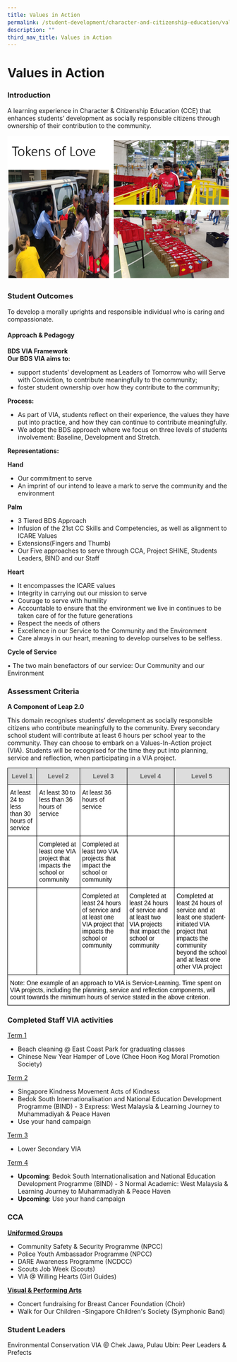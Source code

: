 ```yaml
---
title: Values in Action
permalink: /student-development/character-and-citizenship-education/values-in-action/
description: ""
third_nav_title: Values in Action
---
```

Values in Action
================

### Introduction

A learning experience in Character & Citizenship Education (CCE) that enhances students’ development as socially responsible citizens through ownership of their contribution to the community.

![Tokens of Love](/images/TokensOfLove.png)

### Student Outcomes
To develop a morally uprights and responsible individual who is caring and compassionate.

#### Approach & Pedagogy

<b>BDS VIA Framework <br>
Our BDS VIA aims to:</b> 
* support students’ development as Leaders of Tomorrow who will Serve with Conviction, to contribute meaningfully to the community;
* foster student ownership over how they contribute to the community;

<b>Process:</b>
* As part of VIA, students reflect on their experience, the values they have put into practice, and how they can continue to contribute meaningfully. 
* We adopt the BDS approach where we focus on three levels of students involvement: Baseline, Development and Stretch.

<b>Representations:

Hand</b>

* Our commitment to serve 
* An imprint of our intend to leave a mark to serve the community and the environment 


<b>Palm</b> 

* 3 Tiered BDS Approach 
* Infusion of the 21st CC Skills and Competencies, as well as alignment to ICARE Values 
* Extensions(Fingers and Thumb) 
* Our Five approaches to serve through CCA, Project SHINE, Students Leaders, BIND and our Staff 

<b>Heart</b> 

* It encompasses the ICARE values 
* Integrity in carrying out our mission to serve 
* Courage to serve with humility 
* Accountable to ensure that the environment we live in continues to be taken care of for the future generations 
* Respect the needs of others 
* Excellence in our Service to the Community and the Environment 
* Care always in our heart, meaning to develop ourselves to be selfless. 

<b>Cycle of Service</b> 

• The two main benefactors of our service: Our Community and our Environment

### Assessment Criteria

<b>A Component of Leap 2.0</b>

This domain recognises students’ development as socially responsible citizens who contribute meaningfully to the community. Every secondary school student will contribute at least 6 hours per school year to the community. They can choose to embark on a Values-In-Action project (VIA). Students will be recognised for the time they put into planning, service and reflection, when participating in a VIA project.

<style type="text/css">
.tg  {border-collapse:collapse;border-spacing:0;}
.tg td{border-color:black;border-style:solid;border-width:1px;font-family:Arial, sans-serif;font-size:14px;
  overflow:hidden;padding:10px 5px;word-break:normal;}
.tg th{border-color:black;border-style:solid;border-width:1px;font-family:Arial, sans-serif;font-size:14px;
  font-weight:normal;overflow:hidden;padding:10px 5px;word-break:normal;}
.tg .tg-h9gj{background-color:#FFF;color:#000000;font-weight:bold;text-align:left;vertical-align:top}
.tg .tg-feqv{background-color:#DDD;color:#666;font-weight:bold;text-align:center;vertical-align:middle}
.tg .tg-x1qm{background-color:#FFF;color:#000000;text-align:left;vertical-align:top}
.tg .tg-7jzq{background-color:#FFF;color:#C00;font-weight:bold;text-align:left;vertical-align:top}
.tg .tg-lppf{background-color:#FFF;color:#000000;font-weight:bold;text-align:left;vertical-align:middle}
</style>
<table class="tg">
<thead>
  <tr>
    <th class="tg-feqv"><span style="color:#666;background-color:#DDD">Level 1</span></th>
    <th class="tg-feqv"><span style="color:#666;background-color:#DDD">Level 2</span></th>
    <th class="tg-feqv"><span style="color:#666;background-color:#DDD">Level 3</span></th>
    <th class="tg-feqv"><span style="color:#666;background-color:#DDD">Level 4</span></th>
    <th class="tg-feqv"><span style="color:#666;background-color:#DDD">Level 5</span></th>
  </tr>
</thead>
<tbody>
  <tr>
    <td class="tg-x1qm">At least 24 to less than 30 hours of service<br></td>
    <td class="tg-x1qm">At least 30 to less than 36 hours of service<br></td>
    <td class="tg-x1qm">At least 36 hours of service</td>
    <td class="tg-7jzq"></td>
    <td class="tg-7jzq"></td>
  </tr>
  <tr>
    <td class="tg-h9gj"></td>
    <td class="tg-x1qm">Completed at least one VIA project that impacts the school or community<br></td>
    <td class="tg-x1qm">Completed at least two VIA projects that impact the school or community <br></td>
    <td class="tg-7jzq"></td>
    <td class="tg-7jzq"></td>
  </tr>
  <tr>
    <td class="tg-lppf"> </td>
    <td class="tg-lppf"> </td>
    <td class="tg-x1qm">Completed at least 24 hours of service and at least one VIA project that impacts the school or community</td>
    <td class="tg-x1qm">Completed at least 24 hours of service and at least two VIA projects that impact the school or community</td>
    <td class="tg-x1qm">Completed at least 24 hours of service and at least one student-initiated VIA project that impacts the community beyond the school and at least one other VIA project</td>
  </tr>
  <tr>
    <td class="tg-x1qm" colspan="5">Note: One example of an approach to VIA is Service-Learning. Time spent on VIA projects, including the planning, service and reflection components, will count towards the minimum hours of service stated in the above criterion.</td>
  </tr>
</tbody>
</table>

### Completed Staff VIA activities 

<u>Term 1</u>
*   Beach cleaning @ East Coast Park for graduating classes
*   Chinese New Year Hamper of Love (Chee Hoon Kog Moral Promotion Society)

<u>Term 2</u>
*   Singapore Kindness Movement Acts of Kindness
*   Bedok South Internationalisation and National Education Development Programme (BIND) - 3 Express: West Malaysia & Learning Journey to Muhammadiyah & Peace Haven
*   Use your hand campaign

<u>Term 3</u>
* Lower Secondary VIA

<u>Term 4</u>
*   <b>Upcoming</b>: Bedok South Internationalisation and National Education Development Programme (BIND) - 3 Normal Academic: West Malaysia & Learning Journey to Muhammadiyah & Peace Haven
*  <b>Upcoming</b>: Use your hand campaign

### CCA

<u><b>Uniformed Groups</b></u>
*   Community Safety & Security Programme (NPCC)
*   Police Youth Ambassador Programme (NPCC)
*   DARE Awareness Programme (NCDCC)
*   Scouts Job Week (Scouts)
*   VIA @ Willing Hearts (Girl Guides)

<u><b>Visual & Performing Arts</b></u>
*   Concert fundraising for Breast Cancer Foundation (Choir)
*   Walk for Our Children -Singapore Children's Society (Symphonic Band)

### Student Leaders

Environmental Conservation VIA @ Chek Jawa, Pulau Ubin: Peer Leaders & Prefects